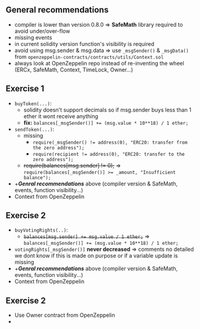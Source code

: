 ## General recommendations

- compiler is lower than version 0.8.0 => **SafeMath** library required to avoid under/over-flow
- missing events
- in current solidity version function's visibility is required
- avoid using msg.sender & msg.data => use `_msgSender()` & `_msgData()` from `openzeppelin-contracts/contracts/utils/Context.sol`
- always look at OpenZeppelin repo instead of re-inventing the wheel (ERCx, SafeMath, Context, TimeLock, Owner...)

## Exercise 1

- `buyToken(...)`:
  - solidity doesn't support decimals so if msg.sender buys less than 1 ether it wont receive anything
  - **fix:** `balances[_msgSender()] += (msg.value * 10**18) / 1 ether;`
- `sendToken(...)`:
  - missing
    - `require(_msgSender() != address(0), "ERC20: transfer from the zero address");`
    - `require(recipient != address(0), "ERC20: transfer to the zero address");`
  - ~~require(balances[msg.sender] != 0);~~ => `require(balances[_msgSender()] >= _amount, "Insufficient balance");`
- +***Genral recommendations*** above (compiler version & SafeMath, events, function visibility...)
- Context from OpenZeppelin

## Exercise 2

- `buyVotingRights(..)`:
  - ~~`balances[msg.sender] += msg.value / 1 ether;`~~ => `balances[_msgSender()] += (msg.value * 10**18) / 1 ether;`
- `votingRights[_msgSender()]` **never decreased** => comments no detailed we dont know if this is made on purpose or if a variable update is missing
- +***Genral recommendations*** above (compiler version & SafeMath, events, function visibility...)
- Context from OpenZeppelin

## Exercise 2
- Use Owner contract from OpenZeppelin
-  
